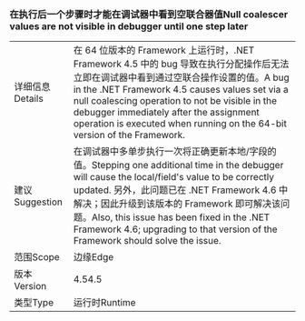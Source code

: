 ### <a name="null-coalescer-values-are-not-visible-in-debugger-until-one-step-later"></a><span data-ttu-id="e3e62-101">在执行后一个步骤时才能在调试器中看到空联合器值</span><span class="sxs-lookup"><span data-stu-id="e3e62-101">Null coalescer values are not visible in debugger until one step later</span></span>

|   |   |
|---|---|
|<span data-ttu-id="e3e62-102">详细信息</span><span class="sxs-lookup"><span data-stu-id="e3e62-102">Details</span></span>|<span data-ttu-id="e3e62-103">在 64 位版本的 Framework 上运行时，.NET Framework 4.5 中的 bug 导致在执行分配操作后无法立即在调试器中看到通过空联合操作设置的值。</span><span class="sxs-lookup"><span data-stu-id="e3e62-103">A bug in the .NET Framework 4.5 causes values set via a null coalescing operation to not be visible in the debugger immediately after the assignment operation is executed when running on the 64-bit version of the Framework.</span></span>|
|<span data-ttu-id="e3e62-104">建议</span><span class="sxs-lookup"><span data-stu-id="e3e62-104">Suggestion</span></span>|<span data-ttu-id="e3e62-105">在调试器中多单步执行一次将正确更新本地/字段的值。</span><span class="sxs-lookup"><span data-stu-id="e3e62-105">Stepping one additional time in the debugger will cause the local/field's value to be correctly updated.</span></span> <span data-ttu-id="e3e62-106">另外，此问题已在 .NET Framework 4.6 中解决；因此升级到该版本的 Framework 即可解决该问题。</span><span class="sxs-lookup"><span data-stu-id="e3e62-106">Also, this issue has been fixed in the .NET Framework 4.6; upgrading to that version of the Framework should solve the issue.</span></span>|
|<span data-ttu-id="e3e62-107">范围</span><span class="sxs-lookup"><span data-stu-id="e3e62-107">Scope</span></span>|<span data-ttu-id="e3e62-108">边缘</span><span class="sxs-lookup"><span data-stu-id="e3e62-108">Edge</span></span>|
|<span data-ttu-id="e3e62-109">版本</span><span class="sxs-lookup"><span data-stu-id="e3e62-109">Version</span></span>|<span data-ttu-id="e3e62-110">4.5</span><span class="sxs-lookup"><span data-stu-id="e3e62-110">4.5</span></span>|
|<span data-ttu-id="e3e62-111">类型</span><span class="sxs-lookup"><span data-stu-id="e3e62-111">Type</span></span>|<span data-ttu-id="e3e62-112">运行时</span><span class="sxs-lookup"><span data-stu-id="e3e62-112">Runtime</span></span>|

